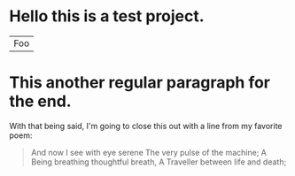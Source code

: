 # Hello this is a test project.

<table>
	<tr>
		<td>Foo</td>
	</tr>
</table>

This another regular paragraph for the end.
=

With that being said, I'm going to close this out with a line from my favorite poem:

> And now I see with eye serene
The very pulse of the machine;
A Being breathing thoughtful breath,
A Traveller between life and death;